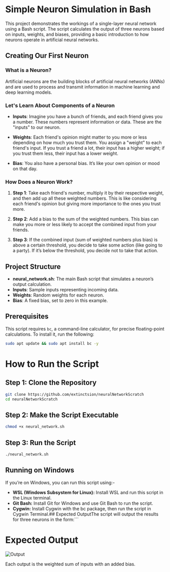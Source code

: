 # Simple Neuron Simulation in Bash

This project demonstrates the workings of a single-layer neural network using a Bash script. The script calculates the output of three neurons based on inputs, weights, and biases, providing a basic introduction to how neurons operate in artificial neural networks.

## Creating Our First Neuron

### What is a Neuron?

Artificial neurons are the building blocks of artificial neural networks (ANNs) and are used to process and transmit information in machine learning and deep learning models.

### Let's Learn About Components of a Neuron

- **Inputs**: Imagine you have a bunch of friends, and each friend gives you a number. These numbers represent information or data. These are the "inputs" to our neuron.
  
- **Weights**: Each friend's opinion might matter to you more or less depending on how much you trust them. You assign a "weight" to each friend's input. If you trust a friend a lot, their input has a higher weight; if you trust them less, their input has a lower weight.
  
- **Bias**: You also have a personal bias. It’s like your own opinion or mood on that day.

### How Does a Neuron Work?

1. **Step 1**: Take each friend's number, multiply it by their respective weight, and then add up all these weighted numbers. This is like considering each friend's opinion but giving more importance to the ones you trust more.
   
2. **Step 2**: Add a bias to the sum of the weighted numbers. This bias can make you more or less likely to accept the combined input from your friends.
   
3. **Step 3**: If the combined input (sum of weighted numbers plus bias) is above a certain threshold, you decide to take some action (like going to a party). If it’s below the threshold, you decide not to take that action.

## Project Structure

- **neural_network.sh**: The main Bash script that simulates a neuron’s output calculation.
- **Inputs**: Sample inputs representing incoming data.
- **Weights**: Random weights for each neuron.
- **Bias**: A fixed bias, set to zero in this example.

## Prerequisites

This script requires `bc`, a command-line calculator, for precise floating-point calculations. To install it, run the following:

```bash
sudo apt update && sudo apt install bc -y
```
# How to Run the Script

## Step 1: Clone the Repository
```bash
git clone https://github.com/extinctsion/neuralNetworkScratch
cd neuralNetworkScratch
```
## Step 2: Make the Script Executable
```bash
chmod +x neural_network.sh
```
## Step 3: Run the Script
```bash
./neural_network.sh
```
## Running on Windows
If you’re on Windows, you can run this script using:- 
- **WSL (Windows Subsystem for Linux):** Install WSL and run this script in the Linux terminal.
- **Git Bash:** Install Git for Windows and use Git Bash to run the script.
- **Cygwin:** Install Cygwin with the bc package, then run the script in Cygwin Terminal.## Expected OutputThe script will output the results for three neurons in the form:```

# Expected Output

![Output](https://github.com/user-attachments/assets/4f71c10f-5411-453b-89ae-ab3d789a8f5e)

Each output is the weighted sum of inputs with an added bias.

